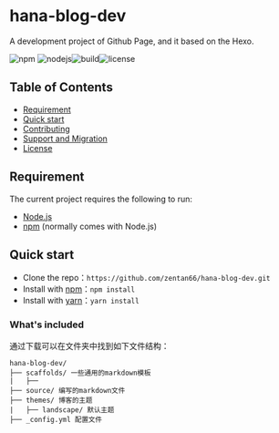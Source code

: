 # hana-blog-dev
A development project of Github Page, and it based on the Hexo.

![npm](https://img.shields.io/badge/npm-v6.1.0-blue.svg) ![nodejs](https://img.shields.io/badge/node.js%20support-0.10--10.6.0-brightgreen.svg)![build](https://img.shields.io/badge/build-passing-brightgreen.svg)![license](https://img.shields.io/badge/license-MIT-blue.svg)



## Table of Contents

- [Requirement](#requirement)
- [Quick start](#quick-start)
- [Contributing](#Contributing)
- [Support and Migration](#support-and-migration)
- [License](#License)

## Requirement

The current project requires the following to run:

- [Node.js](https://nodejs.org/en/)
- [npm](https://www.npmjs.com) (normally comes with Node.js)



## Quick start

- Clone the repo：`https://github.com/zentan66/hana-blog-dev.git`
- Install with [npm](https://www.npmjs.com)：`npm install`
- Install with [yarn](https://github.com/yarnpkg/yarn)：`yarn install`



### What's included

通过下载可以在文件夹中找到如下文件结构：

```
hana-blog-dev/
├── scaffolds/ 一些通用的markdown模板
|   ├── 
├── source/ 编写的markdown文件
├── themes/ 博客的主题
|   ├── landscape/ 默认主题
├── _config.yml 配置文件
```

